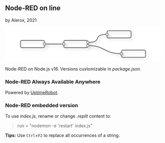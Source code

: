 ## Node-RED on line
by Alerox, 2021

![file](public/node-red-flow.png) 

Node-RED on Node.js v16. Versions customizable in *package.json*.

### Node-RED Always Available Anywhere 
Powered by [UptimeRobot](https://uptimerobot.com/dashboard).

### Node-RED embedded version
To use *index.js*, rename or change *.replit* content to:

> run = "nodemon -e 'restart' index.js"

**Tips:** Use `Ctrl`+`F2` to replace all occurrences of a string.